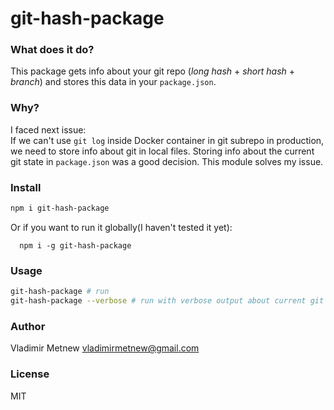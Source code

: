 # git-hash-package

### What does it do?
This package gets info about your git repo (*long hash* + *short hash* + *branch*) and stores this data in your `package.json`.

### Why?
I faced next issue:  
If we can't use `git log` inside Docker container in git subrepo in production, we need to store info about git in local files. Storing info about the current git state in `package.json` was a good decision.
This module solves my issue.

### Install
```bash
npm i git-hash-package
```

Or if you want to run it globally(I haven't tested it yet):

```
  npm i -g git-hash-package
```

### Usage
```bash
git-hash-package # run
git-hash-package --verbose # run with verbose output about current git state (short + long hashes + branch)
```

### Author
Vladimir Metnew <vladimirmetnew@gmail.com>

### License
MIT
